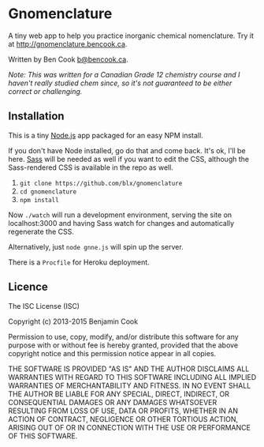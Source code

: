 # Gnomenclature

A tiny web app to help you practice inorganic chemical nomenclature.
Try it at http://gnomenclature.bencook.ca.

Written by Ben Cook <b@bencook.ca>.

*Note: This was written for a Canadian Grade 12 chemistry course and I haven't really
studied chem since, so it's not guaranteed to be either correct or challenging.*

## Installation

This is a tiny [Node.js](https://nodejs.org) app packaged for an easy NPM install.

If you don't have Node installed, go do that and come back. It's ok, I'll be here.
[Sass](http://sass-lang.com) will be needed as well if you want to edit the CSS,
although the Sass-rendered CSS is available in the repo as well.

1. `git clone https://github.com/blx/gnomenclature`
2. `cd gnomenclature`
3. `npm install`

Now `./watch` will run a development environment, serving the site on localhost:3000
and having Sass watch for changes and automatically regenerate the CSS.

Alternatively, just `node gnne.js` will spin up the server.

There is a `Procfile` for Heroku deployment.

## Licence
The ISC License (ISC)

Copyright (c) 2013-2015 Benjamin Cook

Permission to use, copy, modify, and/or distribute this software for any purpose with or without fee
is hereby granted, provided that the above copyright notice and this permission notice appear in all 
copies.

THE SOFTWARE IS PROVIDED "AS IS" AND THE AUTHOR DISCLAIMS ALL WARRANTIES WITH REGARD TO THIS SOFTWARE 
INCLUDING ALL IMPLIED WARRANTIES OF MERCHANTABILITY AND FITNESS. IN NO EVENT SHALL THE AUTHOR BE 
LIABLE FOR ANY SPECIAL, DIRECT, INDIRECT, OR CONSEQUENTIAL DAMAGES OR ANY DAMAGES WHATSOEVER RESULTING 
FROM LOSS OF USE, DATA OR PROFITS, WHETHER IN AN ACTION OF CONTRACT, NEGLIGENCE OR OTHER TORTIOUS 
ACTION, ARISING OUT OF OR IN CONNECTION WITH THE USE OR PERFORMANCE OF THIS SOFTWARE.
